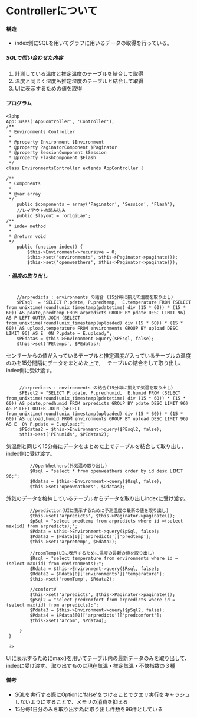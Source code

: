 # Controllerについて

####  構造
-  index側にSQLを用いてグラフに用いるデータの取得を行っている。

##### SQLで問い合わせた内容
1. 計測している温度と推定温度のテーブルを結合して取得
2. 温度と同じく湿度も推定湿度のテーブルと結合して取得
3. UIに表示するための値を取得

#### プログラム
 ~~~
 <?php
 App::uses('AppController', 'Controller');
 /**
  * Environments Controller
  *
  * @property Environment $Environment
  * @property PaginatorComponent $Paginator
  * @property SessionComponent $Session
  * @property FlashComponent $Flash
  */
 class EnvironmentsController extends AppController {

 /**
  * Components
  *
  * @var array
  */
     public $components = array('Paginator', 'Session', 'Flash');
     //レイアウトの読み込み
     public $layout = 'origiLay';
 /**
  * index method
  *
  * @return void
  */
     public function index() {
         $this->Environment->recursive = 0;
         $this->set('environments', $this->Paginator->paginate());
         $this->set('openweathers', $this->Paginator->paginate());
~~~

##### ・温度の取り出し     
~~~

    //arpredicts : environments の結合 (15分毎に揃えて温度を取り出し）
    $PEsql  = "SELECT P.pdate, P.predtemp,  E.temperature FROM (SELECT from_unixtime(round(unix_timestamp(pdatetime) div (15 * 60)) * (15 * 60)) AS pdate,predtemp FROM arpredicts GROUP BY pdate DESC LIMIT 96) AS P LEFT OUTER JOIN (SELECT from_unixtime(round(unix_timestamp(uploaded) div (15 * 60)) * (15 * 60)) AS upload,temperature FROM environments GROUP BY upload DESC LIMIT 96) AS E  ON P.pdate = E.upload;";
    $PEdatas = $this->Environment->query($PEsql, false);
    $this->set('PEtemps', $PEdatas);

~~~
センサーからの値が入っているテーブルと推定温度が入っているテーブルの温度のみを15分間隔にデータをまとめた上で,
　テーブルの結合をして取り出し、index側に受け渡す。

~~~

     //arpredicts : environments の結合(15分毎に揃えて気温を取り出し）
     $PEsql2 = "SELECT P.pdate, P.predhumid,  E.humid FROM (SELECT from_unixtime(round(unix_timestamp(pdatetime) div (15 * 60)) * (15 * 60)) AS pdate,predhumid FROM arpredicts GROUP BY pdate DESC LIMIT 96) AS P LEFT OUTER JOIN (SELECT from_unixtime(round(unix_timestamp(uploaded) div (15 * 60)) * (15 * 60)) AS upload,humid FROM environments GROUP BY upload DESC LIMIT 96) AS E  ON P.pdate = E.upload;";
     $PEdatas2 = $this->Environment->query($PEsql2, false);
     $this->set('PEhumids', $PEdatas2);
~~~
気温側と同じく15分毎にデータをまとめた上でテーブルを結合して取り出し、index側に受け渡す。

~~~
         //OpenWhethers(外気温の取り出し)
         $Osql = "select * from openweathers order by id desc LIMIT 96;";
         $Odatas = $this->Environment->query($Osql, false);
         $this->set('openweathers', $Odatas);
~~~
外気のデータを格納しているテーブルからデータを取り出しindexに受け渡す。

~~~
         //prediction(UIに表示するために予測温度の最新の値を取り出し)
         $this->set('arpredicts', $this->Paginator->paginate());
         $pSql = "select predtemp from arpredicts where id =(select max(id) from arpredicts);";
         $Pdata = $this->Environment->query($pSql, false);
         $Pdata2 = $Pdata[0]['arpredicts']['predtemp'];
         $this->set('arpretemp', $Pdata2);

         //roomTemp(UIに表示するために温度の最新の値を取り出し)
         $Rsql = "select temperature from environments where id = (select max(id) from environments);";
         $Rdata = $this->Environment->query($Rsql, false);
         $Rdata2 = $Rdata[0]['environments']['temperature'];
         $this->set('roomTemp', $Rdata2);
         
         //comfortV
         $this->set('arpredicts', $this->Paginator->paginate());
         $pSql2 = "select predcomfort from arpredicts where id =(select max(id) from arpredicts);";
         $Pdata3 = $this->Environment->query($pSql2, false);
         $Pdata4 = $Pdata3[0]['arpredicts']['predcomfort'];
         $this->set('arcom', $Pdata4);

     }
 }

 ?>
~~~
UIに表示するためにmax()を用いてテーブル内の最新データのみを取り出して、indexに受け渡す。
取り出すものは現在気温・推定気温・不快指数の３種
#### 備考
-  SQLを実行する際にOptionに'false'をつけることでクエリ実行をキャッシュしないようにすることで、メモリの消費を抑える
-  15分毎1日分のみを取り出す為に取り出し件数を96件としている
